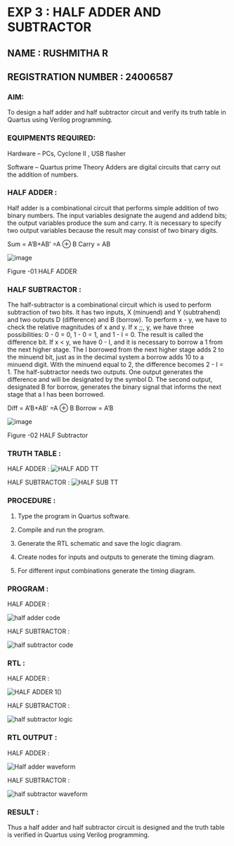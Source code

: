# EXP 3 : HALF ADDER AND SUBTRACTOR
## NAME : RUSHMITHA R
## REGISTRATION NUMBER : 24006587


### AIM:

To design a half adder and half subtractor circuit and verify its truth table in Quartus using Verilog programming.

### EQUIPMENTS REQUIRED:

Hardware – PCs, Cyclone II , USB flasher 

Software – Quartus prime Theory Adders are digital circuits that carry out the addition of numbers.

### HALF ADDER :

Half adder is a combinational circuit that performs simple addition of two binary numbers. The input variables designate the augend and addend bits; the output variables produce the sum and carry. It is necessary to specify two output variables because the result may consist of two binary digits.

Sum = A’B+AB’ =A ⊕ B Carry = AB

![image](https://github.com/naavaneetha/HALF_ADDER_SUBTRACTOR/assets/154305477/bd4a0b2c-cdbc-4184-ab08-81578f121e1f)

Figure -01 HALF ADDER

### HALF SUBTRACTOR :

The half-subtractor is a combinational circuit which is used to perform subtraction of two bits. It has two inputs, X (minuend) and Y (subtrahend) and two outputs D (difference) and B (borrow). To perform x - y, we have to check the relative magnitudes of x and y. If x ;;, y, we have three possibilities: 0 - 0 = 0, 1 - 0 = 1, and 1 - I = 0. The result is called the difference bit. If x < y, we have 0 - I, and it is necessary to borrow a 1 from the next higher stage. The I borrowed from the next higher stage adds 2 to the minuend bit, just as in the decimal system a borrow adds 10 to a minuend digit. With the minuend equal to 2, the difference becomes 2 - I = 1. The half-subtractor needs two outputs. One output generates the difference and will be designated by the symbol D. The second output, designated B for borrow, generates the binary signal that informs the next stage that a I has been borrowed. 

Diff = A’B+AB’ =A ⊕ B
Borrow = A’B

 ![image](https://github.com/naavaneetha/HALF_ADDER_SUBTRACTOR/assets/154305477/d76b099c-513f-4e7c-843a-e2fd028a531a)

Figure -02 HALF Subtractor

### TRUTH TABLE :

HALF ADDER :
![HALF ADD TT](https://github.com/user-attachments/assets/664b723c-b6ad-4394-8bc0-57df07e4e1ed)


HALF SUBTRACTOR :
![HALF SUB TT](https://github.com/user-attachments/assets/48bc6674-4e1c-43a5-baa4-fab16466284c)


### PROCEDURE :

1.	Type the program in Quartus software.

2.	Compile and run the program.

3.	Generate the RTL schematic and save the logic diagram.

4.	Create nodes for inputs and outputs to generate the timing diagram.

5.	For different input combinations generate the timing diagram.


### PROGRAM :

HALF ADDER :

![half adder code](https://github.com/user-attachments/assets/3f2d2318-04d2-48d1-b9fb-0c13f995ddcb)


HALF SUBTRACTOR :

![half subtractor code](https://github.com/user-attachments/assets/fe4fa652-03dd-42d1-848e-0ffff94eb703)



### RTL :

HALF ADDER :

![HALF ADDER 1()](https://github.com/user-attachments/assets/e2e4ad22-3f0b-4d0c-a8aa-9e12def6a798)

HALF SUBTRACTOR :

![half subtractor logic](https://github.com/user-attachments/assets/7e758a05-50bc-4f75-9e6b-4cd0f67d6f04)

### RTL OUTPUT :

HALF ADDER :

![Half adder waveform](https://github.com/user-attachments/assets/bdebdc73-833b-4f39-b32e-97b614899a36)

HALF SUBTRACTOR :

![half subtractor waveform](https://github.com/user-attachments/assets/959d3d06-9ee6-49c7-bdc4-9e9e6fb058a1)


### RESULT :
Thus a half adder and half subtractor circuit is designed and the truth table is verified in
Quartus using Verilog programming.

